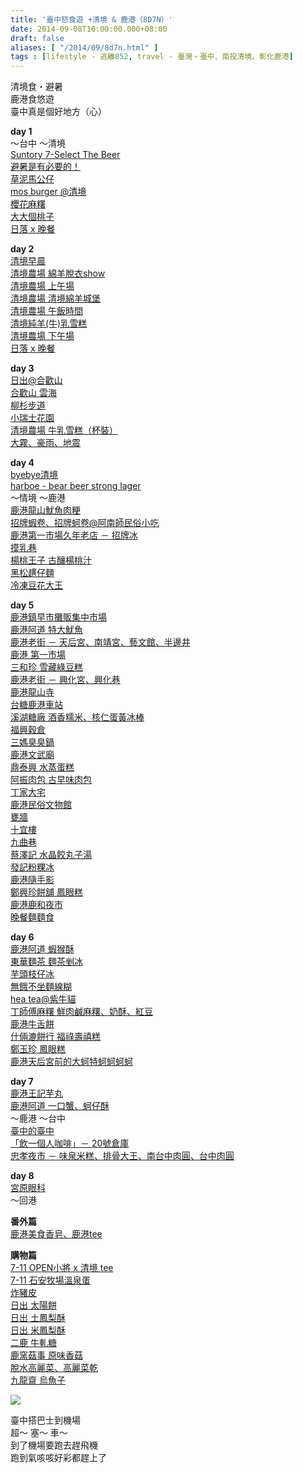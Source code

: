 ```yaml
---
title: '臺中怒食遊 +清境 & 鹿港（8D7N）'
date: 2014-09-08T10:00:00.000+08:00
draft: false
aliases: [ "/2014/09/8d7n.html" ]
tags : [lifestyle - 逃離852, travel - 臺灣・臺中、南投清境、彰化鹿港]
---
```


清境食・避暑  
鹿港食悠遊  
臺中真是個好地方（心）  
  
**day 1**  
～台中 ～清境  
[Suntory 7-Select The Beer](https://hidie.net/taichung1a/)  
[避暑是有必要的！](https://hidie.net/taichung1b/)  
[草泥馬公仔](https://hidie.net/taichung1c/)  
[mos burger @清境](https://hidie.net/taichung1d/)  
[櫻花麻糬](https://hidie.net/taichung1e/)  
[大大個桃子](https://hidie.net/taichung1f/)  
[日落 x 晚餐](https://hidie.net/taichung1g/)  
  
**day 2**  
[清境早晨](https://hidie.net/taichung2a/)  
[清境農場 綿羊脫衣show](https://hidie.net/taichung2b/)  
[清境農場 上午場](https://hidie.net/taichung2c/)  
[清境農場 清境綿羊城堡](https://hidie.net/taichung2d/)  
[清境農場 午飯時間](https://hidie.net/taichung2e/)  
[清境純羊(牛)乳雪糕](https://hidie.net/taichung2f/)  
[清境農場 下午場](https://hidie.net/taichung2g/)  
[日落 x 晚餐](https://hidie.net/taichung2h/)  
  
**day 3**  
[日出@合歡山](https://hidie.net/taichung3a/)  
[合歡山 雲海](https://hidie.net/taichung3b/)  
[柳杉步道](https://hidie.net/taichung3c/)  
[小瑞士花園](https://hidie.net/taichung3d/)  
[清境農場 牛乳雪糕（杯裝）](https://hidie.net/taichung3e/)  
[大霧、豪雨、地震](https://hidie.net/taichung3f/)  
  
**day 4**  
[byebye清境](https://hidie.net/taichung4a/)  
[harboe - bear beer strong lager](https://hidie.net/taichung4b/)  
～情境 ～鹿港  
[鹿港龍山魷魚肉粳](https://hidie.net/taichung4c/)  
[招牌蝦卷、招牌蚵卷@阿南師民俗小吃](https://hidie.net/taichung4d/)  
[鹿港第一市場久年老店 － 招牌冰](https://hidie.net/taichung4e/)  
[摸乳巷](https://hidie.net/taichung4f/)  
[楊桃王子 古釀楊桃汁](https://hidie.net/taichung4g/)  
[黑松趩仔麵](https://hidie.net/taichung4h/)  
[冷凍豆花大王](https://hidie.net/taichung4i/)  
  
**day 5**  
[鹿港鎮早市攤販集中市場](https://hidie.net/taichung5a/)  
[鹿港阿道 特大魷魚](https://hidie.net/taichung5b/)  
[鹿港老街 － 天后宮、南靖宮、藝文館、半邊井](https://hidie.net/taichung5c/)  
[鹿港 第一市場](https://hidie.net/taichung5d/)  
[三和珍 雪藏綠豆糕](https://hidie.net/taichung5e/)  
[鹿港老街 － 興化宮、興化巷](https://hidie.net/taichung5f/)  
[鹿港龍山寺](https://hidie.net/taichung5g/)  
[台糖鹿港車站](https://hidie.net/taichung5h/)  
[溪湖糖廠 酒香糯米、核仁蛋黃冰棒](https://hidie.net/taichung5i/)  
[福興穀倉](https://hidie.net/taichung5j/)  
[三媽臭臭鍋](https://hidie.net/taichung5k/)  
[鹿港文武廟](https://hidie.net/taichung5l/)  
[鼎泰興 水蒸蛋糕](https://hidie.net/taichung5m/)  
[阿振肉包 古早味肉包](https://hidie.net/taichung5n/)  
[丁家大宅](https://hidie.net/taichung5o/)  
[鹿港民俗文物館](https://hidie.net/taichung5p/)  
[甕牆](https://hidie.net/taichung5q/)  
[十宜樓](https://hidie.net/taichung5r/)  
[九曲巷](https://hidie.net/taichung5s/)  
[蔡澤記 水晶餃丸子湯](https://hidie.net/taichung5t/)  
[發記粉粿冰](https://hidie.net/taichung5u/)  
[鹿港隨手影](https://hidie.net/taichung5v/)  
[鄭興珍餅舖 鳳眼糕](https://hidie.net/taichung5w/)  
[鹿港鹿和夜市](https://hidie.net/taichung5x/)  
[晚餐麵麵食](https://hidie.net/taichung5y/)  
  
**day 6**  
[鹿港阿道 蝦猴酥](https://hidie.net/taichung6a/)  
[東華麵茶 麵茶剉冰](https://hidie.net/taichung6b/)  
[芋頭枝仔冰](https://hidie.net/taichung6c/)  
[無餓不坐麵線糊](https://hidie.net/taichung6d/)  
[hea tea@紫牛貓](https://hidie.net/taichung6e/)  
[丁師傅麻糬 鮮肉鹹麻糬、奶酥、紅豆](https://hidie.net/taichung6f/)  
[鹿港牛舌餅](https://hidie.net/taichung6g/)  
[什倆漉餅行 福祿壽禧糕](https://hidie.net/taichung6h/)  
[鄭玉珍 鳳眼糕](https://hidie.net/taichung6i/)  
[鹿港天后宮前的大蚵特蚵蚵蚵蚵](https://hidie.net/taichung6j/)  
  
**day 7**  
[鹿港王記芋丸](https://hidie.net/taichung7a/)  
[鹿港阿道 一口蟹、蚵仔酥](https://hidie.net/taichung7b/)  
～鹿港 ～台中  
[臺中的臺中](https://hidie.net/taichung7c/)  
[「飲一個人咖啡」－ 20號倉庫](https://hidie.net/taichung7d/)  
[忠孝夜市 － 味泉米糕、排骨大王、南台中肉圓、台中肉圓](https://hidie.net/taichung7e/)  
  
**day 8**  
[宮原眼科](https://hidie.net/taichung8/)  
～回港  
  
**番外篇**  
[鹿港美食香皂、鹿港tee](https://hidie.net/lukandsoapntee/)  
  
**購物篇**  
[7-11 OPEN小將 x 清境 tee](https://hidie.net/sevenopentee/)  
[7-11 石安牧場溫泉蛋](https://hidie.net/sevenonsenegg/)  
[炸豬皮](https://hidie.net/taichungpigskin/)  
[日出 太陽餅](https://hidie.net/dawncakesun/)  
[日出 土鳳梨酥](https://hidie.net/dawncakepine/)  
[日出 米鳳梨酥](https://hidie.net/dawncakerice/)  
[二鹿 牛軋糖](https://hidie.net/erlunougat/)  
[鹿窯菇事 原味香菇](https://hidie.net/luyaoori/)  
[脫水高麗菜、高麗菜乾](https://hidie.net/twdriedveg/)  
[九龍齋 烏魚子](https://hidie.net/taiwanroe/)  
  

![](/images/taichung8d7n1.jpg)

臺中搭巴士到機場  
超～ 塞～ 車～  
到了機場要跑去趕飛機  
跑到氣咳咳好彩都趕上了
